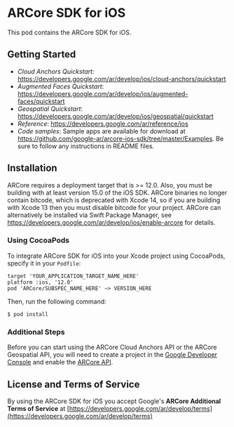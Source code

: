 # ARCore SDK for iOS

This pod contains the ARCore SDK for iOS.

## Getting Started

*   *Cloud Anchors Quickstart*:
    https://developers.google.com/ar/develop/ios/cloud-anchors/quickstart
*   *Augmented Faces Quickstart*:
    https://developers.google.com/ar/develop/ios/augmented-faces/quickstart
*   *Geospatial Quickstart*:
    https://developers.google.com/ar/develop/ios/geospatial/quickstart
*   *Reference*: https://developers.google.com/ar/reference/ios
*   *Code samples*: Sample apps are available for download at
    https://github.com/google-ar/arcore-ios-sdk/tree/master/Examples. Be sure to
    follow any instructions in README files.

## Installation

ARCore requires a deployment target that is >= 12.0. Also, you must be building
with at least version 15.0 of the iOS SDK. ARCore binaries no longer contain
bitcode, which is deprecated with Xcode 14, so if you are building with Xcode 13
then you must disable bitcode for your project. ARCore can alternatively be
installed via Swift Package Manager, see
https://developers.google.com/ar/develop/ios/enable-arcore for details.

### Using CocoaPods

To integrate ARCore SDK for iOS into your Xcode project using CocoaPods, specify
it in your `Podfile`:

```
target 'YOUR_APPLICATION_TARGET_NAME_HERE'
platform :ios, '12.0'
pod 'ARCore/SUBSPEC_NAME_HERE' ~> VERSION_HERE
```

Then, run the following command:

```
$ pod install
```

### Additional Steps

Before you can start using the ARCore Cloud Anchors API or the ARCore Geospatial
API, you will need to create a project in the
[Google Developer Console](https://console.developers.google.com/) and enable
the [ARCore API](https://console.cloud.google.com/apis/library/arcore).

## License and Terms of Service

By using the ARCore SDK for iOS you accept Google's **ARCore Additional Terms of
Service** at
[https://developers.google.com/ar/develop/terms](https://developers.google.com/ar/develop/terms)
